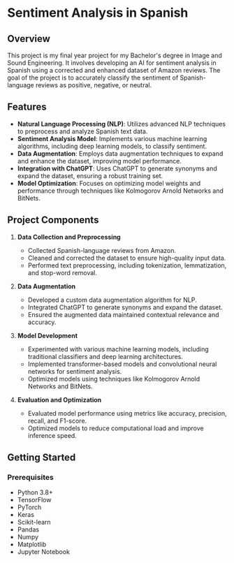 # Sentiment Analysis in Spanish

## Overview

This project is my final year project for my Bachelor's degree in Image and Sound Engineering. It involves developing an AI for sentiment analysis in Spanish using a corrected and enhanced dataset of Amazon reviews. The goal of the project is to accurately classify the sentiment of Spanish-language reviews as positive, negative, or neutral.

## Features

- **Natural Language Processing (NLP)**: Utilizes advanced NLP techniques to preprocess and analyze Spanish text data.
- **Sentiment Analysis Model**: Implements various machine learning algorithms, including deep learning models, to classify sentiment.
- **Data Augmentation**: Employs data augmentation techniques to expand and enhance the dataset, improving model performance.
- **Integration with ChatGPT**: Uses ChatGPT to generate synonyms and expand the dataset, ensuring a robust training set.
- **Model Optimization**: Focuses on optimizing model weights and performance through techniques like Kolmogorov Arnold Networks and BitNets.

## Project Components

1. **Data Collection and Preprocessing**
   - Collected Spanish-language reviews from Amazon.
   - Cleaned and corrected the dataset to ensure high-quality input data.
   - Performed text preprocessing, including tokenization, lemmatization, and stop-word removal.

2. **Data Augmentation**
   - Developed a custom data augmentation algorithm for NLP.
   - Integrated ChatGPT to generate synonyms and expand the dataset.
   - Ensured the augmented data maintained contextual relevance and accuracy.

3. **Model Development**
   - Experimented with various machine learning models, including traditional classifiers and deep learning architectures.
   - Implemented transformer-based models and convolutional neural networks for sentiment analysis.
   - Optimized models using techniques like Kolmogorov Arnold Networks and BitNets.

4. **Evaluation and Optimization**
   - Evaluated model performance using metrics like accuracy, precision, recall, and F1-score.
   - Optimized models to reduce computational load and improve inference speed.

## Getting Started

### Prerequisites

- Python 3.8+
- TensorFlow
- PyTorch
- Keras
- Scikit-learn
- Pandas
- Numpy
- Matplotlib
- Jupyter Notebook
